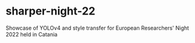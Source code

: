 # sharper-night-22
Showcase of YOLOv4 and style transfer for European Researchers' Night 2022 held in Catania
